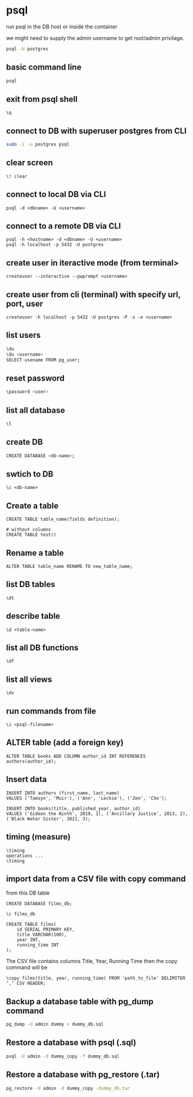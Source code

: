 # psql

run psql in the DB host or inside the container 

we might need to supply the admin username to get root/admin privilage.

```sh
psql -U postgres

```
## basic command line

```sh
psql

```
## exit from psql shell

```
\q
```

## connect to DB with superuser postgres from CLI
```sh
sudo -i -u postgres psql
```

## clear screen 
```
\! clear
```

## connect to local DB via CLI
```
psql -d <dbname> -U <username>
```

## connect to a remote DB via CLI
```
psql -h <hostname> -d <dbname> -U <username>
psql -h localhost -p 5432 -U postgres
```

## create user in iteractive mode (from terminal>
```
createuser --interactive --pwprompt <username>
```

## create user from cli (terminal) with specify url, port, user
```
createuser -h localhost -p 5432 -U postgres -P -s -e <username>
```

## list users
```sh
\du
\du <username>
SELECT usename FROM pg_user;

```

## reset password
```sh
\password <user>
```

## list all database
```sh
\l
```

## create DB
```sh
CREATE DATABASE <db-name>;  
```

## swtich to DB
```
\c <db-name>
```

## Create a table
```
CREATE TABLE table_name(fields definition);

# without columns
CREATE TABLE test()
```

## Rename a table
```
ALTER TABLE table_name RENAME TO new_table_name;
```

## list DB tables
```
\dt
```

## describe table
```
\d <table-name>
```

## list all DB functions
```
\df
```

## list all views
```
\dv
```

## run commands from file
```
\i <psql-filename>
```

## ALTER table (add a foreign key)
```
ALTER TABLE books ADD COLUMN author_id INT REFERENCES authors(author_id);
```

## Insert data
```
INSERT INTO authors (first_name, last_name) 
VALUES ('Tamsyn', 'Muir'), ('Ann', 'Leckie'), ('Zen', 'Cho');

INSERT INTO books(title, published_year, author_id) 
VALUES ('Gideon the Ninth', 2019, 1), ('Ancillary Justice', 2013, 2), ('Black Water Sister', 2021, 3);
```

## timing (measure)
```
\timing
operations ...
\timing
```

## import data from a CSV file with copy command
from this DB table
```
CREATE DATABASE films_db;

\c films_db

CREATE TABLE films(
	id SERIAL PRIMARY KEY,
	title VARCHAR(100),
	year INT,
	running_time INT
);
```
The CSV file contains columns Title, Year, Running Time
then the copy command will be
```
\copy films(title, year, running_time) FROM 'path_to_file' DELIMITER ‘,’ CSV HEADER;
```

## Backup a database table with pg_dump command
```sh
pg_dump -U admin dummy > dummy_db.sql
```

## Restore a database with psql (.sql)
```sh
psql -U admin -d dummy_copy -f dummy_db.sql
```
## Restore a database with pg_restore (.tar)
```sh
pg_restore -U admin -d dummy_copy -dummy_db.tar
```
